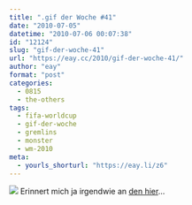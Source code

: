```yaml
---
title: ".gif der Woche #41"
date: "2010-07-05"
datetime: "2010-07-06 00:07:38"
id: "12124"
slug: "gif-der-woche-41"
url: "https://eay.cc/2010/gif-der-woche-41/"
author: "eay"
format: "post"
categories:
  - 0815
  - the-others
tags:
  - fifa-worldcup
  - gif-der-woche
  - gremlins
  - monster
  - wm-2010
meta:
  - yourls_shorturl: "https://eay.li/z6"
---
```


![](https://eay.cc/uploads/2010/gizmo.gif) Erinnert mich ja irgendwie an [den hier](http://yfrog.com/2gimage98144galleryv9fwdtj)...
